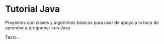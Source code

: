 <h1>Tutorial Java</h1>
<p>Proyectos con clases y algoritmos básicos para usar de apoyo a la hora de aprender a programar con Java</p>
<p>Texto...</p>
